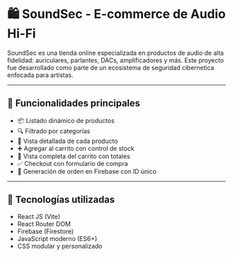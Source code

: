 # 🛍️ SoundSec - E-commerce de Audio Hi-Fi

SoundSec es una tienda online especializada en productos de audio de alta fidelidad: auriculares, parlantes, DACs, amplificadores y más. Este proyecto fue desarrollado como parte de un ecosistema de seguridad cibernetica enfocada para artistas.

---

## 🚀 Funcionalidades principales

- 📦 Listado dinámico de productos
- 🔍 Filtrado por categorías
- 📄 Vista detallada de cada producto
- ➕ Agregar al carrito con control de stock
- 🛒 Vista completa del carrito con totales
- ✅ Checkout con formulario de compra
- 🧾 Generación de orden en Firebase con ID único

---

## 🧠 Tecnologías utilizadas

- React JS (Vite)
- React Router DOM
- Firebase (Firestore)
- JavaScript moderno (ES6+)
- CSS modular y personalizado

